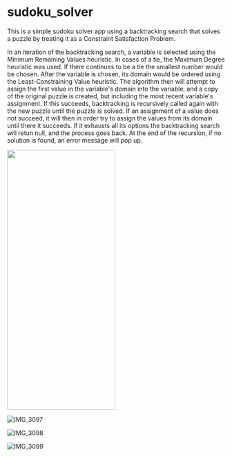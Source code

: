 # sudoku_solver

This is a simple sudoku solver app using a backtracking search that solves a puzzle by treating it as a Constraint Satisfaction Problem.

In an iteration of the backtracking search, a variable is selected using the Minimum Remaining Values heuristic. In cases of a tie, the Maximum Degree heuristic was used. If there continues to be a tie the smallest number would be chosen. After the variable is chosen, its domain would be ordered using the Least-Constraining Value heuristic. The algorithm then will attempt to assign the first value in the variable's domain into the variable, and a copy of the original puzzle is created, but including the most recent variable's assignment. If this succeeds, backtracking is recursively called again with the new puzzle until the puzzle is solved. If an assignment of a value does not succeed, it will then in order try to assign the values from its domain until there it succeeds. If it exhausts all its options the backtracking search will retun null, and the process goes back. At the end of the recursion, if no solution is found, an error message will pop up.

<img src="https://github.com/rbstrauss98/sudoku_solver/assets/86329701/af12fd16-be8a-4dac-9c0f-2d42a619a913" width=250 height=600>

![IMG_3097](https://github.com/rbstrauss98/sudoku_solver/assets/86329701/35dd330b-d87e-4e29-89ee-4b984c8a8bfb)

![IMG_3098](https://github.com/rbstrauss98/sudoku_solver/assets/86329701/1fb58f58-0387-40d6-9dc3-2d0dcc22a63a)

![IMG_3099](https://github.com/rbstrauss98/sudoku_solver/assets/86329701/8cbaa734-e802-403d-b77c-94c65b43b4bf)

